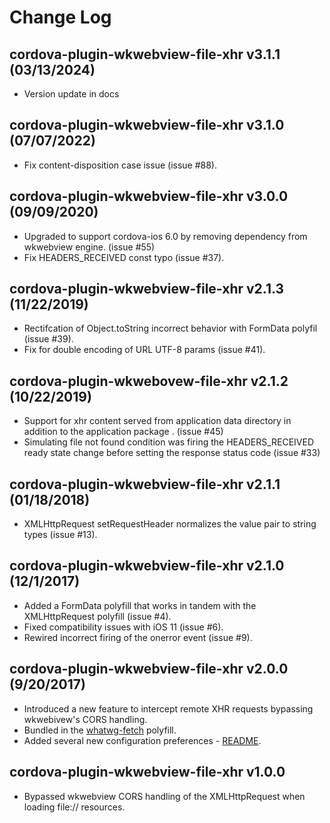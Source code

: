 # Change Log
## cordova-plugin-wkwebview-file-xhr v3.1.1 (03/13/2024)
* Version update in docs

## cordova-plugin-wkwebview-file-xhr v3.1.0 (07/07/2022)
* Fix content-disposition case issue (issue #88).

## cordova-plugin-wkwebview-file-xhr v3.0.0 (09/09/2020)
* Upgraded to support cordova-ios 6.0 by removing dependency from wkwebview engine. (issue #55)
* Fix HEADERS_RECEIVED const typo (issue #37).

## cordova-plugin-wkwebview-file-xhr v2.1.3 (11/22/2019)
* Rectifcation of Object.toString incorrect behavior with FormData polyfil (issue #39).
* Fix for double encoding of URL UTF-8 params (issue #41).

## cordova-plugin-wkwebovew-file-xhr v2.1.2 (10/22/2019)
* Support for xhr content served from application data directory in addition to the application package . (issue #45)
* Simulating file not found condition was firing the HEADERS_RECEIVED ready state change before setting the response status code (issue #33)

## cordova-plugin-wkwebview-file-xhr v2.1.1 (01/18/2018)
* XMLHttpRequest setRequestHeader normalizes the value pair to string types (issue #13).

## cordova-plugin-wkwebview-file-xhr v2.1.0 (12/1/2017)
* Added a FormData polyfill that works in tandem with the XMLHttpRequest polyfill (issue #4).
* Fixed compatibility issues with iOS 11 (issue #6).
* Rewired incorrect firing of the onerror event (issue #9).

## cordova-plugin-wkwebview-file-xhr v2.0.0 (9/20/2017)
* Introduced a new feature to intercept remote XHR requests bypassing wkwebivew's CORS handling.
* Bundled in the [whatwg-fetch](https://github.com/github/fetch) polyfill.
* Added several new configuration preferences - [README](README.md#configuration).

## cordova-plugin-wkwebview-file-xhr v1.0.0
* Bypassed wkwebview CORS handling of the XMLHttpRequest when loading file:// resources.
